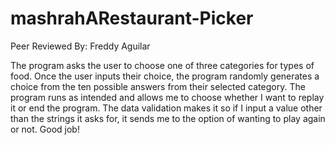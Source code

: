 # mashrahARestaurant-Picker


Peer Reviewed By: Freddy Aguilar

The program asks the user to choose one of three categories for types of food. Once the user inputs their choice, the program randomly generates a choice from the ten possible answers from their selected category. The program runs as intended and allows me to choose whether I want to replay it or end the program. The data validation makes it so if I input a value other than the strings it asks for, it sends me to the option of wanting to play again or not. Good job! 